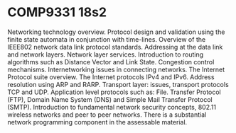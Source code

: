 # COMP9331 18s2
Networking technology overview. Protocol design and validation using the finite state automata in conjunction with time-lines. Overview of the IEEE802 network data link protocol standards. Addressing at the data link and network layers. Network layer services. Introduction to routing algorithms such as Distance Vector and Link State. Congestion control mechanisms. Internetworking issues in connecting networks. The Internet Protocol suite overview. The Internet protocols IPv4 and IPv6. Address resolution using ARP and RARP. Transport layer: issues, transport protocols TCP and UDP. Application level protocols such as: File. Transfer Protocol (FTP), Domain Name System (DNS) and Simple Mail Transfer Protocol (SMTP). Introduction to fundamental network security concepts, 802.11 wireless networks and peer to peer networks. There is a substantial network programming component in the assessable material.

